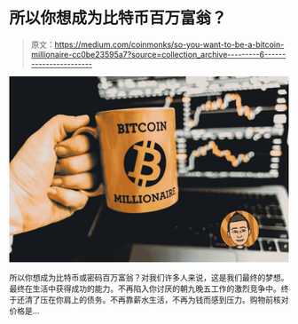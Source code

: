# 所以你想成为比特币百万富翁？

> 原文：<https://medium.com/coinmonks/so-you-want-to-be-a-bitcoin-millionaire-cc0be23595a7?source=collection_archive---------6----------------------->

![](img/af3b83f7326a4ae6af697151032fc648.png)

所以你想成为比特币或密码百万富翁？对我们许多人来说，这是我们最终的梦想。最终在生活中获得成功的能力。不再陷入你讨厌的朝九晚五工作的激烈竞争中。终于还清了压在你肩上的债务。不再靠薪水生活，不再为钱而感到压力。购物前核对价格是…